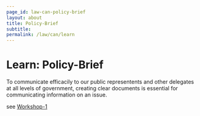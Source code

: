 ```yaml
---
page_id: law-can-policy-brief
layout: about
title: Policy-Brief
subtitle:
permalink: /law/can/learn
---
```


# Learn: Policy-Brief

To communicate efficacily to our public representents and other delegates at all levels of government, creating clear documents is essential for communicating information on an issue.

see [Workshop-1](/law/can/learn/workshop-1)